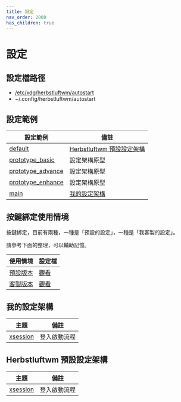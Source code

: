 ```yaml
---
title: 設定
nav_order: 2000
has_children: true
---
```


# 設定


## 設定檔路徑

* [/etc/xdg/herbstluftwm/autostart](https://github.com/herbstluftwm/herbstluftwm/blob/master/share/autostart)
* ~/.config/herbstluftwm/autostart


## 設定範例

| 設定範例 | 備註 |
| --- | --- |
| [default](https://github.com/samwhelp/note-about-herbstluftwm/tree/gh-pages/_demo/config/herbstluftwm-config/default) | [Herbstluftwm 預設設定架構](#herbstluftwm-預設設定架構) |
| [prototype_basic](https://github.com/samwhelp/note-about-herbstluftwm/tree/gh-pages/_demo/config/herbstluftwm-config/prototype_basic) | 設定架構原型 |
| [prototype_advance](https://github.com/samwhelp/note-about-herbstluftwm/tree/gh-pages/_demo/config/herbstluftwm-config/prototype_advance) | 設定架構原型 |
| [prototype_enhance](https://github.com/samwhelp/note-about-herbstluftwm/tree/gh-pages/_demo/config/herbstluftwm-config/prototype_enhance) | 設定架構原型 |
| [main](https://github.com/samwhelp/note-about-herbstluftwm/tree/gh-pages/_demo/config/herbstluftwm-config/main) | [我的設定架構](#我的設定架構) |


## 按鍵綁定使用情境

按鍵綁定，目前有兩種，一種是「預設的設定」，一種是「我客製的設定」。

請參考下面的整理，可以輔助記憶。

| 使用情境 | 設定檔 |
| --- | --- |
| [預設版本](https://samwhelp.github.io/note-about-herbstluftwm/read/scenario_default.html) | [觀看](https://github.com/samwhelp/note-about-herbstluftwm/blob/gh-pages/_demo/config/herbstluftwm-config/default/config/herbstluftwm/autostart) |
| [客製版本](https://samwhelp.github.io/note-about-herbstluftwm/read/scenario.html) | [觀看](https://github.com/samwhelp/note-about-herbstluftwm/blob/gh-pages/_demo/config/herbstluftwm-config/main/config/herbstluftwm/sys/profile/main/keybind.sh) |


## 我的設定架構

| 主題 | 備註 |
| --- | --- |
| [xsession](config/main/xsession) | 登入啟動流程 |


## Herbstluftwm 預設設定架構

| 主題 | 備註 |
| --- | --- |
| [xsession](config/default/xsession) | 登入啟動流程 |

